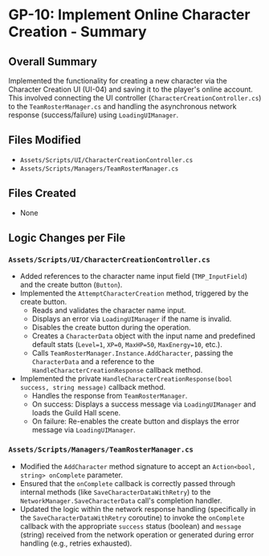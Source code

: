 # GP-10: Implement Online Character Creation - Summary

## Overall Summary
Implemented the functionality for creating a new character via the Character Creation UI (UI-04) and saving it to the player's online account. This involved connecting the UI controller (`CharacterCreationController.cs`) to the `TeamRosterManager.cs` and handling the asynchronous network response (success/failure) using `LoadingUIManager`.

## Files Modified
*   `Assets/Scripts/UI/CharacterCreationController.cs`
*   `Assets/Scripts/Managers/TeamRosterManager.cs`

## Files Created
*   None

## Logic Changes per File

### `Assets/Scripts/UI/CharacterCreationController.cs`
*   Added references to the character name input field (`TMP_InputField`) and the create button (`Button`).
*   Implemented the `AttemptCharacterCreation` method, triggered by the create button.
    *   Reads and validates the character name input.
    *   Displays an error via `LoadingUIManager` if the name is invalid.
    *   Disables the create button during the operation.
    *   Creates a `CharacterData` object with the input name and predefined default stats (`Level=1`, `XP=0`, `MaxHP=50`, `MaxEnergy=10`, etc.).
    *   Calls `TeamRosterManager.Instance.AddCharacter`, passing the `CharacterData` and a reference to the `HandleCharacterCreationResponse` callback method.
*   Implemented the private `HandleCharacterCreationResponse(bool success, string message)` callback method.
    *   Handles the response from `TeamRosterManager`.
    *   On success: Displays a success message via `LoadingUIManager` and loads the Guild Hall scene.
    *   On failure: Re-enables the create button and displays the error message via `LoadingUIManager`.

### `Assets/Scripts/Managers/TeamRosterManager.cs`
*   Modified the `AddCharacter` method signature to accept an `Action<bool, string> onComplete` parameter.
*   Ensured that the `onComplete` callback is correctly passed through internal methods (like `SaveCharacterDataWithRetry`) to the `NetworkManager.SaveCharacterData` call's completion handler.
*   Updated the logic within the network response handling (specifically in the `SaveCharacterDataWithRetry` coroutine) to invoke the `onComplete` callback with the appropriate `success` status (boolean) and `message` (string) received from the network operation or generated during error handling (e.g., retries exhausted).